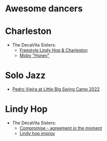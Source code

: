 
# Awesome dancers

# Charleston

- The DecaVita Sisters:
    - [Freestyle Lindy Hop & Charleston](https://www.youtube.com/watch?v=OV6ZDuczkag)
    - [Moby "Honey"](https://www.youtube.com/watch?v=ciMFQnwfp50)

# Solo Jazz

- [Pedro Vieira at Little Big Swing Camp 2022](https://yewtu.be/watch?v=pmxn2uIVuUY)

# Lindy Hop

- The DecaVita Sisters:
    - [Compromise - agreement in the moment](https://youtu.be/3DhD2u5Eyv8?si=2WKisSvEB3Z8TVMy)
    - [Lindy hop improv](https://www.youtube.com/watch?v=qkdxcdeicLE)

